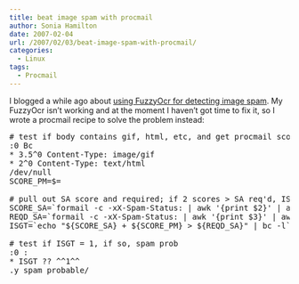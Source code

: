 ```yaml
---
title: beat image spam with procmail
author: Sonia Hamilton
date: 2007-02-04
url: /2007/02/03/beat-image-spam-with-procmail/
categories:
  - Linux
tags:
  - Procmail
---
```

I blogged a while ago about [using FuzzyOcr for detecting image spam][1]. My FuzzyOcr isn&#8217;t working and at the moment I haven&#8217;t got time to fix it, so I wrote a procmail recipe to solve the problem instead:

<pre># test if body contains gif, html, etc, and get procmail score
:0 Bc
* 3.5^0 Content-Type: image/gif
* 2^0 Content-Type: text/html
/dev/null
SCORE_PM=$=

# pull out SA score and required; if 2 scores &gt; SA req'd, ISGT = 1 (true)
SCORE_SA=`formail -c -xX-Spam-Status: | awk '{print $2}' | awk -F= '{print $2}'`
REQD_SA=`formail -c -xX-Spam-Status: | awk '{print $3}' | awk -F= '{print $2}'`
ISGT=`echo "${SCORE_SA} + ${SCORE_PM} &gt; ${REQD_SA}" | bc -l`

# test if ISGT = 1, if so, spam prob
:0 :
* ISGT ?? ^^1^^
.y_spam_probable/</pre>

 [1]: http://blog.snowfrog.net/?q=node/417
